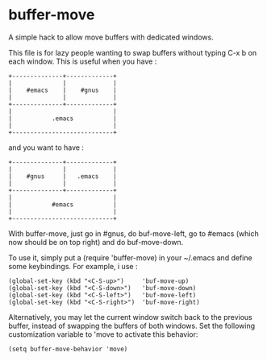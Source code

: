 buffer-move
===========
A simple hack to allow move buffers with dedicated windows.

This file is for lazy people wanting to swap buffers without
typing C-x b on each window. This is useful when you have :

    +--------------+-------------+
    |              |             |
    |    #emacs    |    #gnus    |
    |              |             |
    +--------------+-------------+
    |                            |
    |           .emacs           |
    |                            |
    +----------------------------+

and you want to have :

    +--------------+-------------+
    |              |             |
    |    #gnus     |   .emacs    |
    |              |             |
    +--------------+-------------+
    |                            |
    |           #emacs           |
    |                            |
    +----------------------------+

With buffer-move, just go in #gnus, do buf-move-left, go to #emacs
(which now should be on top right) and do buf-move-down.

To use it, simply put a (require 'buffer-move) in your ~/.emacs and
define some keybindings. For example, i use :

    (global-set-key (kbd "<C-S-up>")     'buf-move-up)
    (global-set-key (kbd "<C-S-down>")   'buf-move-down)
    (global-set-key (kbd "<C-S-left>")   'buf-move-left)
    (global-set-key (kbd "<C-S-right>")  'buf-move-right)

Alternatively, you may let the current window switch back to the previous
buffer, instead of swapping the buffers of both windows. Set the
following customization variable to 'move to activate this behavior:

    (setq buffer-move-behavior 'move)
